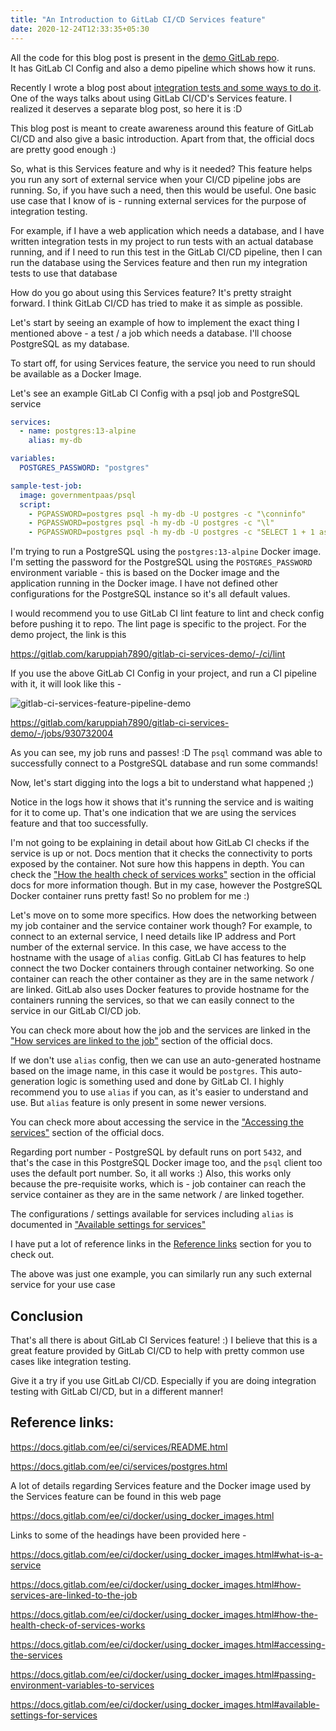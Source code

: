 ```yaml
---
title: "An Introduction to GitLab CI/CD Services feature"
date: 2020-12-24T12:33:35+05:30
---
```


All the code for this blog post is present in the
[demo GitLab repo](https://gitlab.com/karuppiah7890/gitlab-ci-services-demo).  
It has GitLab CI Config and also a demo pipeline which shows how it runs.

Recently I wrote a blog post about
[integration tests and some ways to do it](https://karuppiah7890.github.io/blog/posts/testcontainers-part-1-an-introduction-to-a-new-way-of-integration-testing/). One of the ways talks about using GitLab CI/CD's Services feature. I
realized it deserves a separate blog post, so here it is :D

This blog post is meant to create awareness around this feature of GitLab CI/CD
and also give a basic introduction. Apart from that, the official docs are
pretty good enough :)

So, what is this Services feature and why is it needed? This feature helps you
run any sort of external service when your CI/CD pipeline jobs are running. So,
if you have such a need, then this would be useful. One basic use case that I
know of is - running external services for the purpose of integration testing.

For example, if I have a web application which needs a database, and I have
written integration tests in my project to run tests with an actual database
running, and if I need to run this test in the GitLab CI/CD pipeline, then I
can run the database using the Services feature and then run my integration
tests to use that database

How do you go about using this Services feature? It's pretty straight forward.
I think GitLab CI/CD has tried to make it as simple as possible.

Let's start by seeing an example of how to implement the exact thing I mentioned
above - a test / a job which needs a database. I'll choose PostgreSQL as my
database.

To start off, for using Services feature, the service you need to run should be
available as a Docker Image.

Let's see an example GitLab CI Config with a psql job and PostgreSQL service

```yaml
services:
  - name: postgres:13-alpine
    alias: my-db

variables:
  POSTGRES_PASSWORD: "postgres"

sample-test-job:
  image: governmentpaas/psql
  script:
    - PGPASSWORD=postgres psql -h my-db -U postgres -c "\conninfo"
    - PGPASSWORD=postgres psql -h my-db -U postgres -c "\l"
    - PGPASSWORD=postgres psql -h my-db -U postgres -c "SELECT 1 + 1 as value"
```

I'm trying to run a PostgreSQL using the `postgres:13-alpine` Docker image.
I'm setting the password for the PostgreSQL using the `POSTGRES_PASSWORD`
environment variable - this is based on the Docker image and the application
running in the Docker image. I have not defined other configurations for the
PostgreSQL instance so it's all default values.

I would recommend you to use GitLab CI lint feature to lint and check config
before pushing it to repo. The lint page is specific to the project. For the
demo project, the link is this

https://gitlab.com/karuppiah7890/gitlab-ci-services-demo/-/ci/lint

If you use the above GitLab CI Config in your project, and run a CI pipeline
with it, it will look like this -

![gitlab-ci-services-feature-pipeline-demo](/blog/img/an-introduction-to-gitlab-ci-cd-services-feature/gitlab-ci-services-feature-pipeline-demo.png "gitlab-ci-services-feature-pipeline-demo")

https://gitlab.com/karuppiah7890/gitlab-ci-services-demo/-/jobs/930732004

As you can see, my job runs and passes! :D The `psql` command was able to
successfully connect to a PostgreSQL database and run some commands!

Now, let's start digging into the logs a bit to understand what happened ;)

Notice in the logs how it shows that it's running the service and is waiting
for it to come up. That's one indication that we are using the services
feature and that too successfully.

I'm not going to be explaining in detail about how GitLab CI checks if the
service is up or not. Docs mention that it checks the connectivity to ports
exposed by the container. Not sure how this happens in depth. You can check
the ["How the health check of services works"](https://docs.gitlab.com/ee/ci/docker/using_docker_images.html#how-the-health-check-of-services-works)
section in the official docs for more information though. But in my case,
however the PostgreSQL Docker container runs pretty fast! So no problem for me
:)

Let's move on to some more specifics. How does the networking between my job
container and the service container work though? For example, to connect to an
external service, I need details like IP address and Port number of the
external service. In this case, we have access to the hostname with the usage
of `alias` config. GitLab CI has features to help connect the two Docker
containers through container networking. So one container can reach the other
container as they are in the same network / are linked. GitLab also uses
Docker features to provide hostname for the containers running the services, so
that we can easily connect to the service in our GitLab CI/CD job.

You can check more about how the job and the services are linked in the
["How services are linked to the job"](https://docs.gitlab.com/ee/ci/docker/using_docker_images.html#how-services-are-linked-to-the-job) section of the
official docs.

If we don't use `alias` config, then we can use an auto-generated hostname
based on the image name, in this case it would be `postgres`. This
auto-generation logic is something used and done by GitLab CI. I highly
recommend you to use `alias` if you can, as it's easier to understand and use.
But `alias` feature is only present in some newer versions.

You can check more about accessing the service in the ["Accessing the services"](https://docs.gitlab.com/ee/ci/docker/using_docker_images.html#accessing-the-services) section of the official docs.

Regarding port number - PostgreSQL by default runs on port `5432`, and that's
the case in this PostgreSQL Docker image too, and the `psql` client too uses the
default port number. So, it all works :) Also, this works only because the
pre-requisite works, which is - job container can reach the service container
as they are in the same network / are linked together.

The configurations / settings available for services including `alias` is
documented in ["Available settings for services"](https://docs.gitlab.com/ee/ci/docker/using_docker_images.html#available-settings-for-services)

I have put a lot of reference links in the [Reference links](#reference-links)
section for you to check out.

The above was just one example, you can similarly run any such external service
for your use case

## Conclusion

That's all there is about GitLab CI Services feature! :)
I believe that this is a great feature provided by GitLab CI/CD to help with
pretty common use cases like integration testing.

Give it a try if you use GitLab CI/CD. Especially if you are doing integration
testing with GitLab CI/CD, but in a different manner!

## Reference links:

https://docs.gitlab.com/ee/ci/services/README.html

https://docs.gitlab.com/ee/ci/services/postgres.html

A lot of details regarding Services feature and the Docker image used by the
Services feature can be found in this web page

https://docs.gitlab.com/ee/ci/docker/using_docker_images.html

Links to some of the headings have been provided here -

https://docs.gitlab.com/ee/ci/docker/using_docker_images.html#what-is-a-service

https://docs.gitlab.com/ee/ci/docker/using_docker_images.html#how-services-are-linked-to-the-job

https://docs.gitlab.com/ee/ci/docker/using_docker_images.html#how-the-health-check-of-services-works

https://docs.gitlab.com/ee/ci/docker/using_docker_images.html#accessing-the-services

https://docs.gitlab.com/ee/ci/docker/using_docker_images.html#passing-environment-variables-to-services

https://docs.gitlab.com/ee/ci/docker/using_docker_images.html#available-settings-for-services

